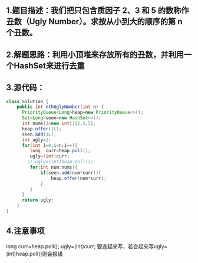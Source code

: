 ## 1.题目描述：我们把只包含质因子 2、3 和 5 的数称作丑数（Ugly Number）。求按从小到大的顺序的第 n 个丑数。

## 2.解题思路：利用小顶堆来存放所有的丑数，并利用一个HashSet来进行去重

## 3.源代码：
```java
class Solution {
    public int nthUglyNumber(int n) {
      PriorityQueue<Long>heap=new PriorityQueue<>();
      Set<Long>seen=new HashSet<>();
      int nums[]=new int[]{2,3,5};
      heap.offer(1L);
      seen.add(1L);
      int ugly=1;
      for(int i=0;i<n;i++){
         long  curr=heap.poll();
         ugly=(int)curr;
        // ugly=(int)heap.poll();
         for(int num:nums){
             if(seen.add(num*curr)){
                 heap.offer(num*curr);
             }
         }
      }
      return ugly;
    }
}
```
## 4.注意事项
long  curr=heap.poll();
ugly=(int)curr;
要连起来写，若合起来写ugly=(int)heap.poll()则会报错
